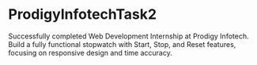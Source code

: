 # ProdigyInfotechTask2
Successfully completed Web Development Internship at Prodigy Infotech. Build a fully functional stopwatch with Start, Stop, and Reset features, focusing on responsive design and time accuracy.
